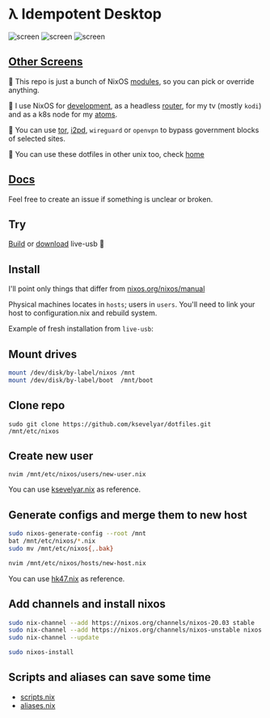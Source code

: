 # λ Idempotent Desktop

![screen](https://i.imgur.com/fWKORz4.png)
![screen](https://i.imgur.com/fhAtYZY.png)
![screen](https://i.imgur.com/8WruLfd.png)

## [Other Screens](https://idempotent-desktop.netlify.app/screenshots.html)

🍕 This repo is just a bunch of NixOS [modules](https://github.com/ksevelyar/dotfiles/tree/master/modules), so you can pick or override anything.

🍕 I use NixOS for [development](https://idempotent-desktop.netlify.app/vim.html), as a headless [router](https://github.com/ksevelyar/dotfiles/blob/master/modules/net/router.nix), for my tv (mostly `kodi`) and as a k8s node for my [atoms](https://ark.intel.com/content/www/us/en/ark/products/59682/intel-atom-processor-d2500-1m-cache-1-86-ghz.html).

🍕 You can use [tor](https://idempotent-desktop.netlify.app/anonymity.html#use-tor-as-a-socks5-proxy), [i2pd](/anonymity.html#i2p), `wireguard` or `openvpn` to bypass government blocks of selected sites.

🍕 You can use these dotfiles in other unix too, check [home](https://github.com/ksevelyar/dotfiles/tree/master/home)

## [Docs](https://idempotent-desktop.netlify.app/)

Feel free to create an issue if something is unclear or broken.

## Try

[Build](/live-usb) or [download](https://drive.google.com/file/d/1Vop9uElS_zUUiBNeym8XCVJkWLibmY4E/view?usp=sharing) live-usb 💾

## Install

I'll point only things that differ from [nixos.org/nixos/manual](https://nixos.org/nixos/manual/)

Physical machines locates in `hosts`; users in `users`. You'll need to link your host to configuration.nix and rebuild system.

Example of fresh installation from `live-usb`:

## Mount drives

```sh
mount /dev/disk/by-label/nixos /mnt
mount /dev/disk/by-label/boot  /mnt/boot

```

## Clone repo

`sudo git clone https://github.com/ksevelyar/dotfiles.git /mnt/etc/nixos`

## Create new user

`nvim /mnt/etc/nixos/users/new-user.nix`

You can use [ksevelyar.nix](https://github.com/ksevelyar/dotfiles/blob/master/users/ksevelyar.nix) as reference.

## Generate configs and merge them to new host

```sh
sudo nixos-generate-config --root /mnt
bat /mnt/etc/nixos/*.nix
sudo mv /mnt/etc/nixos{,.bak}

nvim /mnt/etc/nixos/hosts/new-host.nix

```

You can use [hk47.nix](https://github.com/ksevelyar/dotfiles/blob/master/hosts/hk47.nix) as reference.

## Add channels and install nixos

```sh
sudo nix-channel --add https://nixos.org/channels/nixos-20.03 stable
sudo nix-channel --add https://nixos.org/channels/nixos-unstable nixos
sudo nix-channel --update

sudo nixos-install
```

## Scripts and aliases can save some time

- [scripts.nix](https://github.com/ksevelyar/dotfiles/blob/master/modules/sys/scripts.nix)
- [aliases.nix](https://github.com/ksevelyar/dotfiles/blob/master/modules/sys/aliases.nix)

